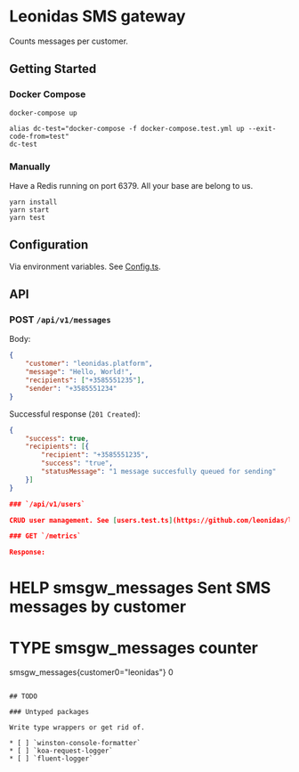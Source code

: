 # Leonidas SMS gateway

Counts messages per customer.

## Getting Started

### Docker Compose

    docker-compose up

    alias dc-test="docker-compose -f docker-compose.test.yml up --exit-code-from=test"
    dc-test

### Manually

Have a Redis running on port 6379. All your base are belong to us.

    yarn install
    yarn start
    yarn test

## Configuration

Via environment variables. See [Config.ts](https://github.com/leonidas/leonidas-smsgw/blob/master/src/Config.ts).

## API

### POST `/api/v1/messages`

Body:

```json
{
    "customer": "leonidas.platform",
    "message": "Hello, World!",
    "recipients": ["+3585551235"],
    "sender": "+3585551234"
}
```

Successful response (`201 Created`):

```json
{
    "success": true,
    "recipients": [{
        "recipient": "+3585551235",
        "success": "true",
        "statusMessage": "1 message succesfully queued for sending"
    }]
}

### `/api/v1/users`

CRUD user management. See [users.test.ts](https://github.com/leonidas/leonidas-smsgw/blob/master/src/controllers/users.test.ts) until properly documented.

### GET `/metrics`

Response:

```
# HELP smsgw_messages Sent SMS messages by customer
# TYPE smsgw_messages counter
smsgw_messages{customer0="leonidas"} 0
```

## TODO

### Untyped packages

Write type wrappers or get rid of.

* [ ] `winston-console-formatter`
* [ ] `koa-request-logger`
* [ ] `fluent-logger`
